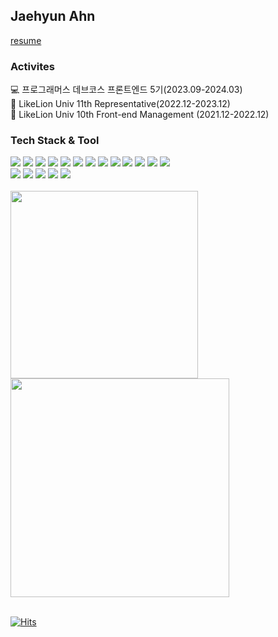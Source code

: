 <div>
    <h2>Jaehyun Ahn</h2>
    <a href="https://www.rallit.com/hub/resumes/1060112">resume</a>
</div> 
<div>
    <h3>Activites</h3>
    <div>💻 프로그래머스 데브코스 프론트엔드 5기(2023.09-2024.03)</div>
    <div>🦁 LikeLion Univ 11th Representative(2022.12-2023.12)</div>
    <div>🦁 LikeLion Univ 10th Front-end Management (2021.12-2022.12)</div>
</div>

<div>
  <h3>Tech Stack & Tool</h3>
  <div>
    <img src="https://img.shields.io/badge/HTML5-E34F26?style=flat-square&logo=HTML5&logoColor=white">
    <img src="https://img.shields.io/badge/CSS3-1572B6?style=flat-square&logo=CSS3&logoColor=white">
    <img src="https://img.shields.io/badge/JavaScript-F7DF1E?style=flat-square&logo=Javascript&logoColor=black">
    <img src="https://img.shields.io/badge/TypeScript-3178C6?style=flat-square&logo=Typescript&logoColor=black">
    <img src="https://img.shields.io/badge/React-61DAFB?style=flat-square&logo=React&logoColor=white">
    <img src="https://img.shields.io/badge/Next-000000?style=flat-square&logo=next.js&logoColor=white">
    <img src="https://img.shields.io/badge/GraphQL-E10098?style=flat-square&logo=GraphQL&logoColor=white">
    <img src="https://img.shields.io/badge/React Query-FF4154?style=flat-square&logo=React Query&logoColor=white">
    <img src="https://img.shields.io/badge/SCSS-CC6699?style=flat-square&logo=Sass&logoColor=white">
    <img src="https://img.shields.io/badge/styled components-DB7093?style=flat-square&logo=styled components&logoColor=white">
    <img src="https://img.shields.io/badge/Storybook-FF4785?style=flat-square&logo=Storybook&logoColor=white">
    <img src="https://img.shields.io/badge/Prettier-F7B93E?style=flat-square&logo=Prettier&logoColor=white">
    <img src="https://img.shields.io/badge/ESLint-4B32C3?style=flat-square&logo=ESLint&logoColor=white">
      <br />
    <img src="https://img.shields.io/badge/Figma-F24E1E?style=flat-square&logo=Figma&logoColor=white">
    <img src="https://img.shields.io/badge/Git-F05032?style=flat-square&logo=Git&logoColor=white">
    <img src="https://img.shields.io/badge/GitHub-181717?style=flat-square&logo=GitHub&logoColor=white">
    <img src="https://img.shields.io/badge/Notion-000000?style=flat-square&logo=Notion&logoColor=white">
    <img src="https://img.shields.io/badge/Slack-4A154B?style=flat-square&logo=Slack&logoColor=white">
  </div>
</div>

<br />

<div align= "left">   
  <a href="https://solved.ac/gothddlek">
      <img 
          width="300px"
          src="http://mazassumnida.wtf/api/v2/generate_badge?boj=gothddlek"/>
  </a>  
<a href="https://github.com/JaeHyunGround">
      <img 
          width="350px"
          src="https://github-readme-stats.vercel.app/api?username=JaeHyunGround&show_icons=true&theme=holi"/>
  </a>
</div>

<br />

<div align="left">
    
[![Hits](https://hits.seeyoufarm.com/api/count/incr/badge.svg?url=https%3A%2F%2Fgithub.com%2FJaeHyunGround&count_bg=%233D9CC8&title_bg=%23555555&icon=&icon_color=%23E7E7E7&title=hits&edge_flat=false)](https://hits.seeyoufarm.com)

</div>
